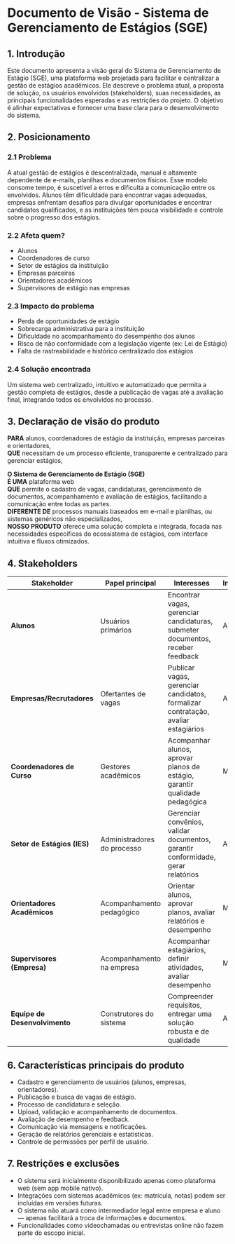 # Documento de Visão - Sistema de Gerenciamento de Estágios (SGE)

## 1. Introdução

Este documento apresenta a visão geral do Sistema de Gerenciamento de Estágio (SGE), uma plataforma web projetada para facilitar e centralizar a gestão de estágios acadêmicos. Ele descreve o problema atual, a proposta de solução, os usuários envolvidos (stakeholders), suas necessidades, as principais funcionalidades esperadas e as restrições do projeto. O objetivo é alinhar expectativas e fornecer uma base clara para o desenvolvimento do sistema.

## 2. Posicionamento

### 2.1 Problema

A atual gestão de estágios é descentralizada, manual e altamente dependente de e-mails, planilhas e documentos físicos. Esse modelo consome tempo, é suscetível a erros e dificulta a comunicação entre os envolvidos. Alunos têm dificuldade para encontrar vagas adequadas, empresas enfrentam desafios para divulgar oportunidades e encontrar candidatos qualificados, e as instituições têm pouca visibilidade e controle sobre o progresso dos estágios.

### 2.2 Afeta quem?

- Alunos
- Coordenadores de curso
- Setor de estágios da instituição
- Empresas parceiras
- Orientadores acadêmicos
- Supervisores de estágio nas empresas

### 2.3 Impacto do problema

- Perda de oportunidades de estágio
- Sobrecarga administrativa para a instituição
- Dificuldade no acompanhamento do desempenho dos alunos
- Risco de não conformidade com a legislação vigente (ex: Lei de Estágio)
- Falta de rastreabilidade e histórico centralizado dos estágios

### 2.4 Solução encontrada

Um sistema web centralizado, intuitivo e automatizado que permita a gestão completa de estágios, desde a publicação de vagas até a avaliação final, integrando todos os envolvidos no processo.

## 3. Declaração de visão do produto

**PARA** alunos, coordenadores de estágio da instituição, empresas parceiras e orientadores,  
**QUE** necessitam de um processo eficiente, transparente e centralizado para gerenciar estágios,  

**O Sistema de Gerenciamento de Estágio (SGE)**  
**É UMA** plataforma web  
**QUE** permite o cadastro de vagas, candidaturas, gerenciamento de documentos, acompanhamento e avaliação de estágios, facilitando a comunicação entre todas as partes.  
**DIFERENTE DE** processos manuais baseados em e-mail e planilhas, ou sistemas genéricos não especializados,  
**NOSSO PRODUTO** oferece uma solução completa e integrada, focada nas necessidades específicas do ecossistema de estágios, com interface intuitiva e fluxos otimizados.

## 4. Stakeholders

| Stakeholder               | Papel principal            | Interesses                                                                 | Influência |
|---------------------------|----------------------------|----------------------------------------------------------------------------|------------|
| **Alunos**                | Usuários primários         | Encontrar vagas, gerenciar candidaturas, submeter documentos, receber feedback | Alta       |
| **Empresas/Recrutadores** | Ofertantes de vagas        | Publicar vagas, gerenciar candidatos, formalizar contratação, avaliar estagiários | Alta    |
| **Coordenadores de Curso**| Gestores acadêmicos        | Acompanhar alunos, aprovar planos de estágio, garantir qualidade pedagógica | Média      |
| **Setor de Estágios (IES)**| Administradores do processo | Gerenciar convênios, validar documentos, garantir conformidade, gerar relatórios | Alta     |
| **Orientadores Acadêmicos**| Acompanhamento pedagógico | Orientar alunos, aprovar planos, avaliar relatórios e desempenho            | Média      |
| **Supervisores (Empresa)**| Acompanhamento na empresa | Acompanhar estagiários, definir atividades, avaliar desempenho              | Média      |
| **Equipe de Desenvolvimento** | Construtores do sistema | Compreender requisitos, entregar uma solução robusta e de qualidade         | Alta       |

## 6. Características principais do produto

- Cadastro e gerenciamento de usuários (alunos, empresas, orientadores).
- Publicação e busca de vagas de estágio.
- Processo de candidatura e seleção.
- Upload, validação e acompanhamento de documentos.
- Avaliação de desempenho e feedback.
- Comunicação via mensagens e notificações.
- Geração de relatórios gerenciais e estatísticas.
- Controle de permissões por perfil de usuário.

## 7. Restrições e exclusões

- O sistema será inicialmente disponibilizado apenas como plataforma web (sem app mobile nativo).
- Integrações com sistemas acadêmicos (ex: matrícula, notas) podem ser incluídas em versões futuras.
- O sistema não atuará como intermediador legal entre empresa e aluno — apenas facilitará a troca de informações e documentos.
- Funcionalidades como videochamadas ou entrevistas online não fazem parte do escopo inicial.
